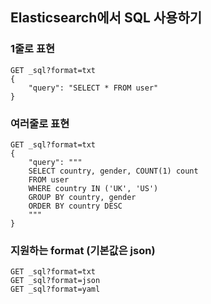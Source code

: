 ## Elasticsearch에서 SQL 사용하기
### 1줄로 표현
```
GET _sql?format=txt
{
    "query": "SELECT * FROM user"
}
```

### 여러줄로 표현
```
GET _sql?format=txt
{
    "query": """
    SELECT country, gender, COUNT(1) count
    FROM user
    WHERE country IN ('UK', 'US')
    GROUP BY country, gender
    ORDER BY country DESC
    """
}
```

### 지원하는 format (기본값은 json)
```
GET _sql?format=txt
GET _sql?format=json
GET _sql?format=yaml
```